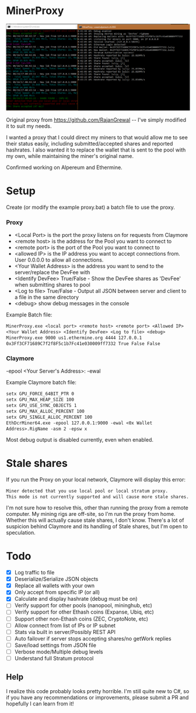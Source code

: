 # MinerProxy

![Screenshot](Screens/Screen.PNG)

Original proxy from https://github.com/RajanGrewal -- I've simply modified it to suit my needs.

I wanted a proxy that I could direct my miners to that would allow me to see their status easily, including submitted/accepted shares and reported hashrates.
I also wanted it to replace the wallet that is sent to the pool with my own, while maintaining the miner's original name.

Confirmed working on Alpereum and Ethermine.

# Setup
Create (or modify the example proxy.bat) a batch file to use the proxy.

### Proxy
* \<Local Port\> is the port the proxy listens on for requests from Claymore
* \<remote host\> is the address for the Pool you want to connect to
* \<remote port\> is the port of the Pool you want to connect to
* \<allowed IP\> is the IP address you want to accept connections from. User 0.0.0.0 to allow all connections.
* \<Your Wallet Address\> is the address you want to send to the server/replace the DevFee with
* \<Identify DevFee\> True/False - Show the DevFee shares as 'DevFee' when submitting shares to pool
* \<Log to file\> True/False - Output all JSON between server and client to a file in the same directory
* \<debug\> show debug messages in the console

Example Batch file:

    MinerProxy.exe <local port> <remote host> <remote port> <Allowed IP> <Your Wallet Address> <Identify DevFee> <Log to file> <debug>
    MinerProxy.exe 9000 us1.ethermine.org 4444 127.0.0.1 0x3Ff3CF71689C7f2f8F5c1b7Fc41e030009ff7332 True False False

### Claymore
-epool <Your Server's Address>:<Local Port> -ewal <Your wallet>
    
Example Claymore batch file:

    setx GPU_FORCE_64BIT_PTR 0
    setx GPU_MAX_HEAP_SIZE 100
    setx GPU_USE_SYNC_OBJECTS 1
    setx GPU_MAX_ALLOC_PERCENT 100
    setx GPU_SINGLE_ALLOC_PERCENT 100
    EthDcrMiner64.exe -epool 127.0.0.1:9000 -ewal <0x Wallet Address>.RigName -asm 2 -epsw x


Most debug output is disabled currently, even when enabled.

# Stale shares
If you run the Proxy on your local network, Claymore will display this error:

    Miner detected that you use local pool or local stratum proxy.
    This mode is not currently supported and will cause more stale shares.

I'm not sure how to resolve this, other than running the proxy from a remote computer.
My mining rigs are off-site, so I'm run the proxy from home.
Whether this will actually cause stale shares, I don't know. There's a lot of suspicion behind Claymore and its handling of Stale shares, but I'm open to speculation.

# Todo
- [x] Log traffic to file
- [x] Deserialize/Serialize JSON objects
- [x] Replace all wallets with your own
- [x] Only accept from specific IP (or all)
- [x] Calculate and display hashrate (debug must be on)
- [ ] Verify support for other pools (nanopool, mininghub, etc)
- [ ] Verify support for other Ethash coins (Expanse, Ubiq, etc)
- [ ] Support other non-Ethash coins (ZEC, CryptoNote, etc)
- [ ] Allow connect from list of IPs or IP subnet
- [ ] Stats via built in server/Possibly REST API
- [ ] Auto failover if server stops accepting shares/no getWork replies
- [ ] Save/load settings from JSON file
- [ ] Verbose mode/Multiple debug levels
- [ ] Understand full Stratum protocol

## Help
I realize this code probably looks pretty horrible. I'm still quite new to C#, so if you have any recommendations or improvements, please submit a PR and hopefully I can learn from it!
